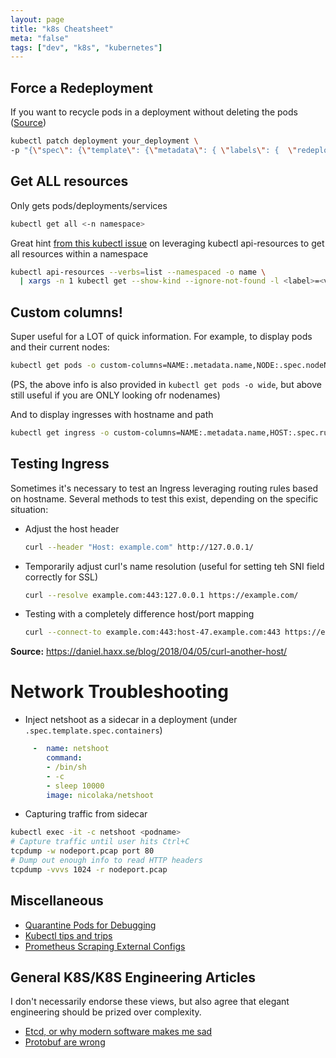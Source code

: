 ```yaml
---
layout: page
title: "k8s Cheatsheet"
meta: "false"
tags: ["dev", "k8s", "kubernetes"]
---
```

## Force a Redeployment

If you want to recycle pods in a deployment without deleting the pods ([Source](https://www.kevinsimper.dk/posts/trigger-a-redeploy-in-kubernetes))
```sh
kubectl patch deployment your_deployment \
-p "{\"spec\": {\"template\": {\"metadata\": { \"labels\": {  \"redeploy\": \"$(date +%s)\"}}}}}"
```

## Get ALL resources

Only gets pods/deployments/services

```sh
kubectl get all <-n namespace>
```

Great hint [from this kubectl issue](https://github.com/kubernetes/kubectl/issues/151#issuecomment-402003022) on leveraging kubectl api-resources
to get all resources within a namespace

```sh
kubectl api-resources --verbs=list --namespaced -o name \
  | xargs -n 1 kubectl get --show-kind --ignore-not-found -l <label>=<value> -n <namespace>
```

## Custom columns!

Super useful for a LOT of quick information.  For example, to display pods and their current nodes:

```sh
kubectl get pods -o custom-columns=NAME:.metadata.name,NODE:.spec.nodeName
```

(PS, the above info is also provided in `kubectl get pods -o wide`, but above still useful if you are ONLY looking ofr nodenames)

And to display ingresses with hostname and path

```sh
kubectl get ingress -o custom-columns=NAME:.metadata.name,HOST:.spec.rules[0].host,PATH:.spec.rules[0].http.paths[0].path
```

## Testing Ingress

Sometimes it's necessary to test an Ingress leveraging routing rules based on hostname.  Several methods to test this exist, depending on the specific situation:

- Adjust the host header

  ```sh
  curl --header "Host: example.com" http://127.0.0.1/
  ```

- Temporarily adjust curl's name resolution (useful for setting teh SNI field correctly for SSL)

  ```sh
  curl --resolve example.com:443:127.0.0.1 https://example.com/
  ```

- Testing with a completely difference host/port mapping

  ```sh
  curl --connect-to example.com:443:host-47.example.com:443 https://example.com/
  ```

**Source:**  <https://daniel.haxx.se/blog/2018/04/05/curl-another-host/>

# Network Troubleshooting

- Inject netshoot as a sidecar in a deployment (under `.spec.template.spec.containers`)

```yaml
     -  name: netshoot
        command:
        - /bin/sh
        - -c
        - sleep 10000
        image: nicolaka/netshoot
```

- Capturing traffic from sidecar

```sh
kubectl exec -it -c netshoot <podname>
# Capture traffic until user hits Ctrl+C
tcpdump -w nodeport.pcap port 80
# Dump out enough info to read HTTP headers
tcpdump -vvvs 1024 -r nodeport.pcap
```

## Miscellaneous

- [Quarantine Pods for Debugging](https://www.reddit.com/r/kubernetes/comments/gt3uvg/how_to_quarantine_pods/)
- [Kubectl tips and trips](https://coreos.com/blog/kubectl-tips-and-tricks)
- [Prometheus Scraping External Configs](https://github.com/cablespaghetti/k3s-monitoring/blob/master/blackbox-exporter-values.yaml)

## General K8S/K8S Engineering Articles

I don't necessarily endorse these views, but also agree that elegant engineering should be prized over complexity.

- [Etcd, or why modern software makes me sad](https://www.roguelazer.com/2020/07/etcd-or-why-modern-software-makes-me-sad/)
- [Protobuf are wrong](https://reasonablypolymorphic.com/blog/protos-are-wrong/index.html)
